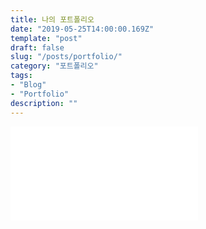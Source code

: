```yaml
---
title: 나의 포트폴리오
date: "2019-05-25T14:00:00.169Z"
template: "post"
draft: false
slug: "/posts/portfolio/"
category: "포트폴리오"
tags:
- "Blog"
- "Portfolio"
description: ""
---
```


![blog_portfolio](/media/blog_portfolio.pdf)
